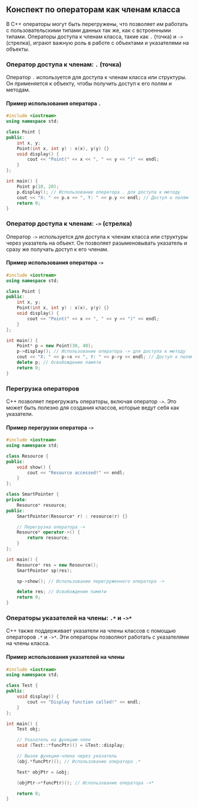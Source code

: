 ## Конспект по операторам как членам класса

В C++ операторы могут быть перегружены, что позволяет им работать с пользовательскими типами данных так же, как с встроенными типами. Операторы доступа к членам класса, такие как `.` (точка) и `->` (стрелка), играют важную роль в работе с объектами и указателями на объекты.

### Оператор доступа к членам: `.` (точка)

Оператор `.` используется для доступа к членам класса или структуры. Он применяется к объекту, чтобы получить доступ к его полям и методам.

#### Пример использования оператора `.`

```cpp
#include <iostream>
using namespace std;

class Point {
public:
    int x, y;
    Point(int x, int y) : x(x), y(y) {}
    void display() {
        cout << "Point(" << x << ", " << y << ")" << endl;
    }
};

int main() {
    Point p(10, 20);
    p.display(); // Использование оператора . для доступа к методу
    cout << "X: " << p.x << ", Y: " << p.y << endl; // Доступ к полям
    return 0;
}
```

### Оператор доступа к членам: `->` (стрелка)

Оператор `->` используется для доступа к членам класса или структуры через указатель на объект. Он позволяет разыменовывать указатель и сразу же получать доступ к его членам.

#### Пример использования оператора `->`

```cpp
#include <iostream>
using namespace std;

class Point {
public:
    int x, y;
    Point(int x, int y) : x(x), y(y) {}
    void display() {
        cout << "Point(" << x << ", " << y << ")" << endl;
    }
};

int main() {
    Point* p = new Point(30, 40);
    p->display(); // Использование оператора -> для доступа к методу
    cout << "X: " << p->x << ", Y: " << p->y << endl; // Доступ к полям
    delete p; // Освобождение памяти
    return 0;
}
```

### Перегрузка операторов

C++ позволяет перегружать операторы, включая оператор `->`. Это может быть полезно для создания классов, которые ведут себя как указатели.

#### Пример перегрузки оператора `->`

```cpp
#include <iostream>
using namespace std;

class Resource {
public:
    void show() {
        cout << "Resource accessed!" << endl;
    }
};

class SmartPointer {
private:
    Resource* resource;
public:
    SmartPointer(Resource* r) : resource(r) {}

    // Перегрузка оператора ->
    Resource* operator->() {
        return resource;
    }
};

int main() {
    Resource* res = new Resource();
    SmartPointer sp(res);

    sp->show(); // Использование перегруженного оператора ->

    delete res; // Освобождение памяти
    return 0;
}
```

### Операторы указателей на члены: `.*` и `->*`

C++ также поддерживает указатели на члены классов с помощью операторов `.*` и `->*`. Эти операторы позволяют работать с указателями на члены класса.

#### Пример использования указателей на члены

```cpp
#include <iostream>
using namespace std;

class Test {
public:
    void display() {
        cout << "Display function called!" << endl;
    }
};

int main() {
    Test obj;

    // Указатель на функцию-член
    void (Test::*funcPtr)() = &Test::display;

    // Вызов функции-члена через указатель
    (obj.*funcPtr)(); // Использование оператора .*

    Test* objPtr = &obj;

    (objPtr->*funcPtr)(); // Использование оператора ->*

    return 0;
}
```
